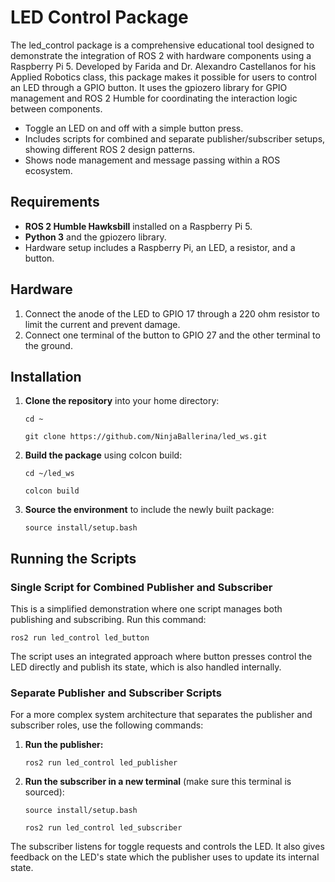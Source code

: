 # LED Control Package
The led_control package is a comprehensive educational tool designed to demonstrate the integration of ROS 2 with hardware components using a Raspberry Pi 5.
Developed by Farida and Dr. Alexandro Castellanos for his Applied Robotics class, this package makes it possible for users to control an LED through a GPIO button.
It uses the gpiozero library for GPIO management and ROS 2 Humble for coordinating the interaction logic between components.

- Toggle an LED on and off with a simple button press.
- Includes scripts for combined and separate publisher/subscriber setups, showing different ROS 2 design patterns.
- Shows node management and message passing within a ROS ecosystem.

## Requirements
- **ROS 2 Humble Hawksbill** installed on a Raspberry Pi 5.
- **Python 3** and the gpiozero library.
- Hardware setup includes a Raspberry Pi, an LED, a resistor, and a button.

## Hardware
1. Connect the anode of the LED to GPIO 17 through a 220 ohm resistor to limit the current and prevent damage. 
2. Connect one terminal of the button to GPIO 27 and the other terminal to the ground.

## Installation
1. **Clone the repository** into your home directory:
   
   `cd ~`
   
   `git clone https://github.com/NinjaBallerina/led_ws.git`
   
2. **Build the package** using colcon build:
   
   `cd ~/led_ws`
   
   `colcon build`
   
3. **Source the environment** to include the newly built package:
   
   `source install/setup.bash`
   
## Running the Scripts
### Single Script for Combined Publisher and Subscriber
This is a simplified demonstration where one script manages both publishing and subscribing. Run this command:  

   `ros2 run led_control led_button`  
   
The script uses an integrated approach where button presses control the LED directly and publish its state, which is also handled internally.

### Separate Publisher and Subscriber Scripts
For a more complex system architecture that separates the publisher and subscriber roles, use the following commands:
1. **Run the publisher:**
   
   `ros2 run led_control led_publisher`
2. **Run the subscriber in a new terminal** (make sure this terminal is sourced):
   
   `source install/setup.bash`
   
   `ros2 run led_control led_subscriber`
   
The subscriber listens for toggle requests and controls the LED. It also gives feedback on the LED's state which the publisher uses to update its internal state.
